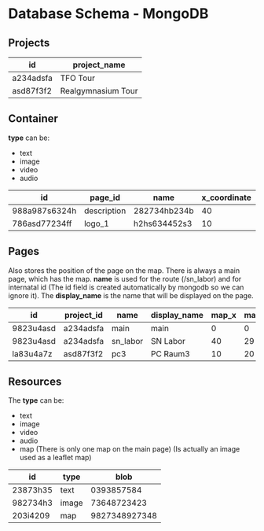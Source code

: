 # Database Schema - MongoDB

## Projects

| **id** | **project_name** | 
|--------|------------------|
| a234adsfa | TFO Tour |
| asd87f3f2 | Realgymnasium Tour |

## Container
**type** can be:
* text
* image
* video
* audio

| **id**| **page_id** | **name** | **x_coordinate** | **y_coordinate** | **width** | **height** | **type** | **content_id** |
|---------------|---------|--------------|------------------|------------------|-----------|------------|----------|----------------|
| 988a987s6324h | description | 282734hb234b | 40 | 20 | 100 | 200 | text | 3j46j34l53l3 |
| 786asd77234ff | logo_1 | h2hs634452s3 | 10 | 10 | 500 | 500 | image | kjhsdfh435h4 |

## Pages
Also stores the position of the page on the map.
There is always a main page, which has the map.
**name** is used for the route (/sn_labor) and for internatal id (The id field is created automatically by mongodb so we can ignore it). The **display_name** is the name that will be displayed on the page.

| **id** | **project_id** | **name** | **display_name** | **map_x** | **map_y** |
|--------|----------------|----------|------------------|-----------|-----------|
| 9823u4asd | a234adsfa | main | main | 0 | 0 |
| 9823u4asd | a234adsfa | sn_labor | SN Labor | 40 | 29 |
| la83u4a7z | asd87f3f2 | pc3 | PC Raum3 | 10 | 20 |

## Resources
The **type** can be:
* text
* image
* video
* audio 
* map (There is only one map on the main page) (Is actually an image used as a leaflet map)

| **id** | **type** | **blob** |
|--------|----------|----------|
| 23873h35 | text | 0393857584 |
| 982734h3 | image | 73648723423 |
| 203i4209 | map | 9827348927348 |
